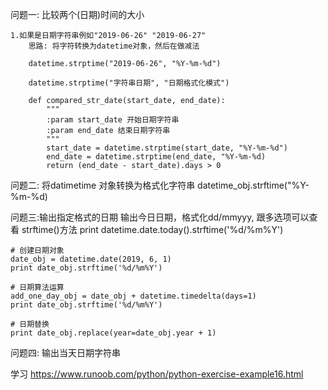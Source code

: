 
问题一: 比较两个(日期)时间的大小

    1.如果是日期字符串例如"2019-06-26" "2019-06-27"
        思路: 将字符转换为datetime对象，然后在做减法

        datetime.strptime("2019-06-26", "%Y-%m-%d")

        datetime.strptime("字符串日期", "日期格式化模式")
        
        def compared_str_date(start_date, end_date):
            """
            :param start_date 开始日期字符串
            :param end_date 结束日期字符串
            """
            start_date = datetime.strptime(start_date, "%Y-%m-%d")
            end_date = datetime.strptime(end_date, "%Y-%m-%d)
            return (end_date - start_date).days > 0


问题二: 将datimetime 对象转换为格式化字符串
    datetime_obj.strftime("%Y-%m-%d)


问题三:输出指定格式的日期
    输出今日日期，格式化dd/mmyyy, 跟多选项可以查看 strftime()方法
    print datetime.date.today().strftime('%d/%m%Y')

    # 创建日期对象
    date_obj = datetime.date(2019, 6, 1)
    print date_obj.strftime('%d/%m%Y')

    # 日期算法运算
    add_one_day_obj = date_obj + datetime.timedelta(days=1)
    print date_obj.strftime('%d/%m%Y')

    # 日期替换
    print date_obj.replace(year=date_obj.year + 1)


问题四: 输出当天日期字符串

    

学习
https://www.runoob.com/python/python-exercise-example16.html

